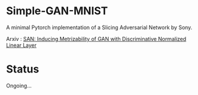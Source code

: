 # Simple-GAN-MNIST
A minimal Pytorch implementation of a Slicing Adversarial Network by Sony.

Arxiv : [SAN: Inducing Metrizability of GAN with Discriminative Normalized Linear Layer](https://arxiv.org/abs/2301.12811)

# Status

Ongoing...


<!-- # Requirements
- Python 3.8.5
- pytorch 1.6.0
- torchvision 0.7.0
- tensorboard 2.3.0
- tqdm 4.50.2

Make sure to download the MNIST dataset.

# 1) Hyperparameters
Specify hyperparameters inside a .json file, e.g.:

```json
{
    "dim_latent": 100,
    "batch_size": 16,
    "learning_rate": 0.0002,
    "beta_1": 0.5,
    "beta_2": 0.999,
    "num_epochs": 5,
    "num_fake_samples": 30
}
```

# 2) Training
Train the model:
```
python3 train_gan.py --datadir <path_to_mnist>
```
Alternatively you may want to specify 
- path to your custom set of hyperparameters ```--params```
- log directory ```--logdir```
- model directory ```--modeldir```
- model output name ```-o```
- training device ```--device``` [specify None for cpu]
- number of fake sample outputs ```num_fake_samples_eval```

# 3) Inspecting Results
Learning curves for the discriminator and generator can be inspected using
tensorboard. 
![fake images](assets/fake_numbers.png)
*Example fake numbers from training with the hyperparameters specifed above.* -->
